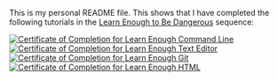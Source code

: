 This is my personal README file. This shows that I have completed the following tutorials in the <a href="https://www.learnenough.com/" target="_blank" rel="noopener">Learn Enough to Be Dangerous</a> sequence:

<a href="https://www.learnenough.com/certificates/Tire_Land"><img src="https://www.learnenough.com/certificates/Tire_Land/command-line-tutorial.svg" alt="Certificate of Completion for Learn Enough Command Line"></a>
<a href="https://www.learnenough.com/certificates/Tire_Land"><img src="https://www.learnenough.com/certificates/Tire_Land/text-editor-tutorial.svg" alt="Certificate of Completion for Learn Enough Text Editor"></a>
<a href="https://www.learnenough.com/certificates/Tire_Land"><img src="https://www.learnenough.com/certificates/Tire_Land/git-tutorial.svg" alt="Certificate of Completion for Learn Enough Git"></a>
<a href="https://www.learnenough.com/certificates/Tire_Land"><img src="https://www.learnenough.com/certificates/Tire_Land/html-tutorial.svg" alt="Certificate of Completion for Learn Enough HTML"></a>
